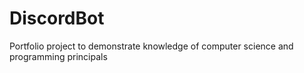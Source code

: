 # DiscordBot
Portfolio project to demonstrate knowledge of computer science and programming principals
